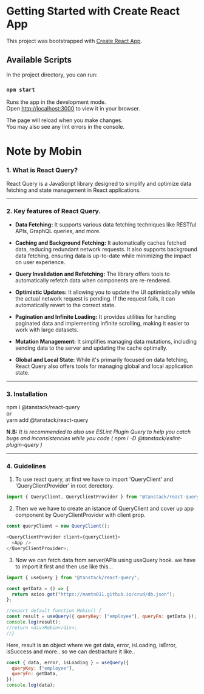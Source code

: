 # Getting Started with Create React App

This project was bootstrapped with [Create React App](https://github.com/facebook/create-react-app).

## Available Scripts

In the project directory, you can run:

### `npm start`

Runs the app in the development mode.\
Open [http://localhost:3000](http://localhost:3000) to view it in your browser.

The page will reload when you make changes.\
You may also see any lint errors in the console.


# Note by Mobin

### 1. What is React Query?

React Query is a JavaScript library designed to simplify and optimize data fetching and state management in React applications.

---

### 2. Key features of React Query.

- **Data Fetching:** It supports various data fetching techniques like RESTful APIs, GraphQL queries, and more.

- **Caching and Background Fetching:** It automatically caches fetched data, reducing redundant network requests. It also supports background data fetching, ensuring data is up-to-date while minimizing the impact on user experience.

- **Query Invalidation and Refetching:** The library offers tools to automatically refetch data when components are re-rendered.

- **Optimistic Updates:** It allowing you to update the UI optimistically while the actual network request is pending. If the request fails, it can automatically revert to the correct state.

- **Pagination and Infinite Loading:** It provides utilities for handling paginated data and implementing infinite scrolling, making it easier to work with large datasets.

- **Mutation Management:** It simplifies managing data mutations, including sending data to the server and updating the cache optimally.

- **Global and Local State:** While it's primarily focused on data fetching, React Query also offers tools for managing global and local application state.

---

### 3. Installation

npm i @tanstack/react-query  
or  
yarn add @tanstack/react-query

**N.B:** _It is recommended to also use ESLint Plugin Query to help you catch bugs and inconsistencies while you code ( npm i -D @tanstack/eslint-plugin-query )_

---

### 4. Guidelines

1. To use react query, at first we have to import 'QueryClient' and 'QueryClientProvider' in root derectory.

```js
import { QueryClient, QueryClientProvider } from "@tanstack/react-query";
```

2. Then we we have to create an istance of QueryClient and cover up app component by QueryClientProvider with client prop.

```js
const queryClient = new QueryClient();

<QueryClientProvider client={queryClient}>
  <App />
</QueryClientProvider>;
```

3. Now we can fetch data from server/APIs using useQuery hook. we have to import it first and then use like this...

```js
import { useQuery } from "@tanstack/react-query";

const getData = () => {
  return axios.get("https://mamtn011.github.io/crud/db.json");
};

//export default function Mobin() {
const result = useQuery({ queryKey: ["employee"], queryFn: getData });
console.log(result);
//return <div>Mobin</div>;
//}
```

Here, result is an object where we get data, error, isLoading, isError, isSuccess and more.. so we can destracture it like..

```js
const { data, error, isLoading } = useQuery({
  queryKey: ["employee"],
  queryFn: getData,
});
console.log(data);
```
